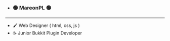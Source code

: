 - ###  **🟢 MareonPL 🟢**

***

- 🖌️ Web Designer ( html, css, js )
- ☕ Junior Bukkit Plugin Developer

<!---
Pierwszy plik README.md
--->
